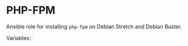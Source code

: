 # PHP-FPM

Ansible role for installing `php-fpm` on Debian Stretch and Debian Buster.

Variables:

```yml


```
